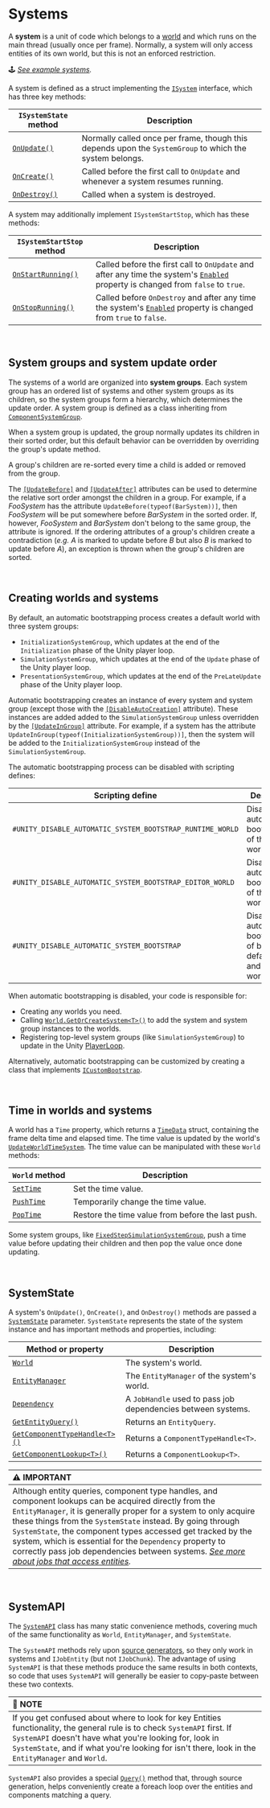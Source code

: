 # Systems

A **system** is a unit of code which belongs to a [world]() and which runs on the main thread (usually once per frame). Normally, a system will only access entities of its own world, but this is not an enforced restriction.

&#x1F579; *[See example systems](../Assets/ExampleCode/ComponentsSystems.cs).*

A system is defined as a struct implementing the [`ISystem`](https://docs.unity3d.com/Packages/com.unity.entities@latest?subfolder=/api/Unity.Entities.ISystem.html) interface, which has three key methods:

| **`ISystemState` method** | **Description** |
|---|---|
| [`OnUpdate()`](https://docs.unity3d.com/Packages/com.unity.entities@latest?subfolder=/api/Unity.Entities.ISystem.OnUpdate.html) | Normally called once per frame, though this depends upon the `SystemGroup` to which the system belongs. |
| [`OnCreate()`](https://docs.unity3d.com/Packages/com.unity.entities@latest?subfolder=/api/Unity.Entities.ISystem.OnCreate.html) | Called before the first call to `OnUpdate` and whenever a system resumes running. |
| [`OnDestroy()`](https://docs.unity3d.com/Packages/com.unity.entities@latest?subfolder=/api/Unity.Entities.ISystem.OnDestroy.html) | Called when a system is destroyed. |

A system may additionally implement `ISystemStartStop`, which has these methods:

| **`ISystemStartStop` method** | **Description** |
|------|------|
| [`OnStartRunning()`](https://docs.unity3d.com/Packages/com.unity.entities@latest?subfolder=/api/Unity.Entities.ISystemStartStop.OnStartRunning.html) | Called before the first call to `OnUpdate` and after any time the system's [`Enabled`](xref:Unity.Entities.ComponentSystemBase.Enabled) property is changed from `false` to `true`. |
| [`OnStopRunning()`](https://docs.unity3d.com/Packages/com.unity.entities@latest?subfolder=/api/Unity.Entities.ISystemStartStop.OnStopRunning.html) | Called before `OnDestroy` and after any time the system's [`Enabled`](https://docs.unity3d.com/Packages/com.unity.entities@latest?subfolder=/api/Unity.Entities.SystemState.Enabled.html) property is changed from `true` to `false`. |

<br>

## System groups and system update order

The systems of a world are organized into **system groups**. Each system group has an ordered list of systems and other system groups as its children, so the system groups form a hierarchy, which determines the update order. A system group is defined as a class inheriting from [`ComponentSystemGroup`](https://docs.unity3d.com/Packages/com.unity.entities@latest?subfolder=/api/Unity.Entities.ComponentSystemGroup.html).

When a system group is updated, the group normally updates its children in their sorted order, but this default behavior can be overridden by overriding the group's update method.

A group's children are re-sorted every time a child is added or removed from the group.

The [`[UpdateBefore]`](https://docs.unity3d.com/Packages/com.unity.entities@latest?subfolder=/api/Unity.Entities.UpdateBeforeAttribute.html) and [`[UpdateAfter]`](https://docs.unity3d.com/Packages/com.unity.entities@latest?subfolder=/api/Unity.Entities.UpdateAfterAttribute.html) attributes can be used to determine the relative sort order amongst the children in a group. For example, if a *FooSystem* has the attribute `UpdateBefore(typeof(BarSystem))]`, then *FooSystem* will be put somewhere before *BarSystem* in the sorted order. If, however, *FooSystem* and *BarSystem* don't belong to the same group, the attribute is ignored. If the ordering attributes of a group's children create a contradiction (*e.g.* *A* is marked to update before *B* but also *B* is marked to update before *A*), an exception is thrown when the group's children are sorted.

<br>

## Creating worlds and systems

By default, an automatic bootstrapping process creates a default world with three system groups: 

- `InitializationSystemGroup`, which updates at the end of the `Initialization` phase of the Unity player loop.
- `SimulationSystemGroup`, which updates at the end of the `Update` phase of the Unity player loop.
- `PresentationSystemGroup`, which updates at the end of the `PreLateUpdate` phase of the Unity player loop.

Automatic bootstrapping creates an instance of every system and system group (except those with the [`[DisableAutoCreation]`](https://docs.unity3d.com/Packages/com.unity.entities@latest?subfolder=/api/Unity.Entities.DisableAutoCreationAttribute.html) attribute). These instances are added added to the `SimulationSystemGroup` unless overridden by the [`[UpdateInGroup]`](https://docs.unity3d.com/Packages/com.unity.entities@latest?subfolder=/api/Unity.Entities.UpdateInGroupAttribute.html) attribute. For example, if a system has the attribute `UpdateInGroup(typeof(InitializationSystemGroup))]`, then the system will be added to the `InitializationSystemGroup` instead of the `SimulationSystemGroup`.

The automatic bootstrapping process can be disabled with scripting defines:

|**Scripting define**|**Description**|
|---|---|
|`#UNITY_DISABLE_AUTOMATIC_SYSTEM_BOOTSTRAP_RUNTIME_WORLD`| Disables automatic bootstrapping of the default world. |
|`#UNITY_DISABLE_AUTOMATIC_SYSTEM_BOOTSTRAP_EDITOR_WORLD`| Disables automatic bootstrapping of the Editor world. |
|`#UNITY_DISABLE_AUTOMATIC_SYSTEM_BOOTSTRAP`| Disables automatic bootstrapping of both the default world and the Editor world. |

When automatic bootstrapping is disabled, your code is responsible for:

- Creating any worlds you need.
- Calling [`World.GetOrCreateSystem<T>()`](https://docs.unity3d.com/Packages/com.unity.entities@latest?subfolder=/api/Unity.Entities.World.GetOrCreateSystem.html) to add the system and system group instances to the worlds.
- Registering top-level system groups (like `SimulationSystemGroup`) to update in the Unity [PlayerLoop](https://docs.unity3d.com/ScriptReference/LowLevel.PlayerLoop.html).

Alternatively, automatic bootstrapping can be customized by creating a class that implements [`ICustomBootstrap`](https://docs.unity3d.com/Packages/com.unity.entities@latest?subfolder=/api/Unity.Entities.ICustomBootstrap.html).

<br>

## Time in worlds and systems

A world has a `Time` property, which returns a [`TimeData`](https://docs.unity3d.com/Packages/com.unity.entities@latest?subfolder=/api/Unity.Core.TimeData.html) struct, containing the frame delta time and elapsed time. The time value is updated by the world's [`UpdateWorldTimeSystem`](https://docs.unity3d.com/Packages/com.unity.entities@latest?subfolder=/api/Unity.Entities.UpdateWorldTimeSystem.html). The time value can be manipulated with these `World` methods:

|**`World` method**|**Description**|
|---|---|
| [`SetTime`](https://docs.unity3d.com/Packages/com.unity.entities@latest?subfolder=/api/Unity.Entities.World.SetTime.html) | Set the time value. |
| [`PushTime`](https://docs.unity3d.com/Packages/com.unity.entities@latest?subfolder=/api/Unity.Entities.World.PushTime.html) | Temporarily change the time value. |
| [`PopTime`](https://docs.unity3d.com/Packages/com.unity.entities@latest?subfolder=/api/Unity.Entities.World.PopTime.html) | Restore the time value from before the last push. |

Some system groups, like [`FixedStepSimulationSystemGroup`](https://docs.unity3d.com/Packages/com.unity.entities@latest?subfolder=/api/Unity.Entities.FixedStepSimulationSystemGroup.html), push a time value before updating their children and then pop the value once done updating.

<br>

## SystemState

A system's `OnUpdate()`, `OnCreate()`, and `OnDestroy()` methods are passed a [`SystemState`](https://docs.unity3d.com/Packages/com.unity.entities@latest?subfolder=/api/Unity.Entities.SystemState.html) parameter. `SystemState` represents the state of the system instance and has important methods and properties, including:

|**Method or property**|**Description**|
|---|---|
| [`World`](https://docs.unity3d.com/Packages/com.unity.entities@latest?subfolder=/api/Unity.Entities.SystemState.World.html) | The system's world. |
| [`EntityManager`](https://docs.unity3d.com/Packages/com.unity.entities@latest?subfolder=/api/Unity.Entities.SystemState.EntityManager.html) | The `EntityManager` of the system's world. |
| [`Dependency`](https://docs.unity3d.com/Packages/com.unity.entities@latest?subfolder=/api/Unity.Entities.SystemState.Dependency.html) | A `JobHandle` used to pass job dependencies between systems. |
| [`GetEntityQuery()`](https://docs.unity3d.com/Packages/com.unity.entities@latest?subfolder=/api/Unity.Entities.SystemState.GetEntityQuery.html) | Returns an `EntityQuery`. |
| [`GetComponentTypeHandle<T>()`](https://docs.unity3d.com/Packages/com.unity.entities@latest?subfolder=/api/Unity.Entities.SystemState.GetComponentTypeHandle.html) | Returns a `ComponentTypeHandle<T>`. |
| [`GetComponentLookup<T>()`](https://docs.unity3d.com/Packages/com.unity.entities@latest?subfolder=/api/Unity.Entities.SystemState.GetComponentLookup.html) | Returns a `ComponentLookup<T>`.|

| &#x26A0; IMPORTANT |
| :- |
| Although entity queries, component type handles, and component lookups can be acquired directly from the `EntityManager`, it is generally proper for a system to only acquire these things from the `SystemState` instead. By going through `SystemState`, the component types accessed get tracked by the system, which is essential for the `Dependency` property to correctly pass job dependencies between systems. *[See more about jobs that access entities](./entities-jobs.md).* |

<br>

## SystemAPI

The [`SystemAPI`](https://docs.unity3d.com/Packages/com.unity.entities@latest?subfolder=/api/Unity.Entities.SystemAPI.html) class has many static convenience methods, covering much of the same functionality as `World`, `EntityManager`, and `SystemState`.

The `SystemAPI` methods rely upon [source generators](https://docs.microsoft.com/en-us/dotnet/csharp/roslyn-sdk/source-generators-overview), so they only work in systems and `IJobEntity` (but not `IJobChunk`). The advantage of using `SystemAPI` is that these methods produce the same results in both contexts, so code that uses `SystemAPI` will generally be easier to copy-paste between these two contexts.

| &#x1F4DD; NOTE |
| :- |
| If you get confused about where to look for key Entities functionality, the general rule is to check `SystemAPI` first. If `SystemAPI` doesn't have what you're looking for, look in `SystemState`, and if what you're looking for isn't there, look in the `EntityManager` and `World`. |

`SystemAPI` also provides a special [`Query()`](https://docs.unity3d.com/Packages/com.unity.entities@latest?subfolder=/api/Unity.Entities.SystemAPI.Query.html) method that, through source generation, helps conveniently create a foreach loop over the entities and components matching a query.

<br>
